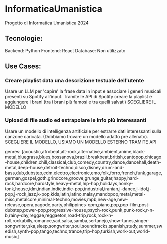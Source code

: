 # InformaticaUmanistica

Progetto di Informatica Umanistica 2024

## Tecnologie:

Backend: Python
Frontend: React
Database: Non utilizzato

## Use Cases:

### Creare playlist data una descrizione testuale dell'utente

Usare un LLM per 'capire' la frase data in input e associare i generi musicali presenti su Spotify all'input.
Tramite le API di Spotify creare la playlist e aggiungere i brani (tra i brani più famosi e tra quelli salvati)
SCEGLIERE IL MODELLO

### Upload di file audio ed estrapolare le info più interessanti

Usare un modello di intelligenza artificiale per estrarre dati interessanti sulla canzone caricata. (Dobbiamo trovare un modello adatto pre allenato).
SCEGLIERE IL MODELLO, USIAMO UN MODELLO ESTERNO TRAMITE API

genres: [acoustic,afrobeat,alt-rock,alternative,ambient,anime,black-metal,bluegrass,blues,bossanova,brazil,breakbeat,british,cantopop,chicago-house,children,chill,classical,club,comedy,country,dance,dancehall,death-metal,deep-house,detroit-techno,disco,disney,drum-and-bass,dub,dubstep,edm,electro,electronic,emo,folk,forro,french,funk,garage,german,gospel,goth,grindcore,groove,grunge,guitar,happy,hard-rock,hardcore,hardstyle,heavy-metal,hip-hop,holidays,honky-tonk,house,idm,indian,indie,indie-pop,industrial,iranian,j-dance,j-idol,j-pop,j-rock,jazz,k-pop,kids,latin,latino,malay,mandopop,metal,metal-misc,metalcore,minimal-techno,movies,mpb,new-age,new-release,opera,pagode,party,philippines-opm,piano,pop,pop-film,post-dubstep,power-pop,progressive-house,psych-rock,punk,punk-rock,r-n-b,rainy-day,reggae,reggaeton,road-trip,rock,rock-n-roll,rockabilly,romance,sad,salsa,samba,sertanejo,show-tunes,singer-songwriter,ska,sleep,songwriter,soul,soundtracks,spanish,study,summer,swedish,synth-pop,tango,techno,trance,trip-hop,turkish,work-out,world-music]
